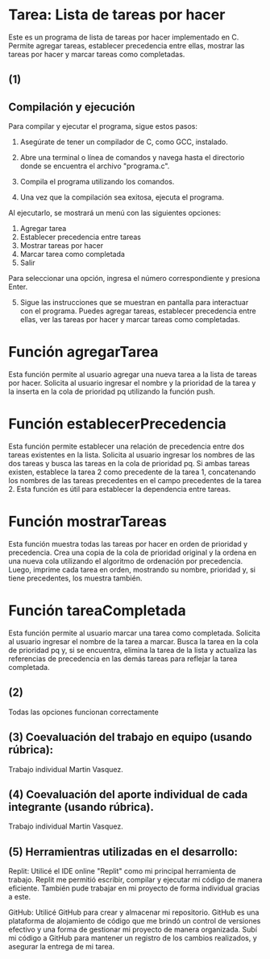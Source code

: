# Tarea: Lista de tareas por hacer

Este es un programa de lista de tareas por hacer implementado en C. Permite agregar tareas, establecer precedencia entre ellas, mostrar las tareas por hacer y marcar tareas como completadas.

## (1)

## Compilación y ejecución

Para compilar y ejecutar el programa, sigue estos pasos:

1. Asegúrate de tener un compilador de C, como GCC, instalado.

2. Abre una terminal o línea de comandos y navega hasta el directorio donde se encuentra el archivo "programa.c".

3. Compila el programa utilizando los comandos.

4. Una vez que la compilación sea exitosa, ejecuta el programa.

Al ejecutarlo, se mostrará un menú con las siguientes opciones:

1. Agregar tarea
2. Establecer precedencia entre tareas
3. Mostrar tareas por hacer
4. Marcar tarea como completada
5. Salir

Para seleccionar una opción, ingresa el número correspondiente y presiona Enter.

5. Sigue las instrucciones que se muestran en pantalla para interactuar con el programa. Puedes agregar tareas, establecer precedencia entre ellas, ver las tareas por hacer y marcar tareas como completadas.

# Función agregarTarea
Esta función permite al usuario agregar una nueva tarea a la lista de tareas por hacer. Solicita al usuario ingresar el nombre y la prioridad de la tarea y la inserta en la cola de prioridad pq utilizando la función push.

# Función establecerPrecedencia
Esta función permite establecer una relación de precedencia entre dos tareas existentes en la lista. Solicita al usuario ingresar los nombres de las dos tareas y busca las tareas en la cola de prioridad pq. Si ambas tareas existen, establece la tarea 2 como precedente de la tarea 1, concatenando los nombres de las tareas precedentes en el campo precedentes de la tarea 2. Esta función es útil para establecer la dependencia entre tareas.

# Función mostrarTareas
Esta función muestra todas las tareas por hacer en orden de prioridad y precedencia. Crea una copia de la cola de prioridad original y la ordena en una nueva cola utilizando el algoritmo de ordenación por precedencia. Luego, imprime cada tarea en orden, mostrando su nombre, prioridad y, si tiene precedentes, los muestra también.

# Función tareaCompletada
Esta función permite al usuario marcar una tarea como completada. Solicita al usuario ingresar el nombre de la tarea a marcar. Busca la tarea en la cola de prioridad pq y, si se encuentra, elimina la tarea de la lista y actualiza las referencias de precedencia en las demás tareas para reflejar la tarea completada.

## (2) 
Todas las opciones funcionan correctamente

## (3) Coevaluación del trabajo en equipo (usando rúbrica):

Trabajo individual Martin Vasquez.

## (4) Coevaluación del aporte individual de cada integrante (usando rúbrica).

Trabajo individual Martin Vasquez.

## (5) Herramientras utilizadas en el desarrollo:

Replit: Utilicé el IDE online "Replit" como mi principal herramienta de trabajo. Replit me permitió escribir, compilar y ejecutar mi código de manera eficiente. También pude trabajar en mi proyecto de forma individual gracias a este.

GitHub: Utilicé GitHub para crear y almacenar mi repositorio. GitHub es una plataforma de alojamiento de código que me brindó un control de versiones efectivo y una forma de gestionar mi proyecto de manera organizada. Subí mi código a GitHub para mantener un registro de los cambios realizados, y asegurar la entrega de mi tarea.
